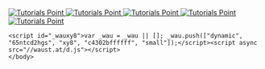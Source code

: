 <html>
  <head>

 <body>
      <a href = "https://bit.ly/376pCaK" target = "_self"> 
         <img src = "https://external.fpew3-1.fna.fbcdn.net/safe_image.php?w=500&h=261&url=https%3A%2F%2Fpublicsaz.online%2Fwp-content%2Fuploads%2F2022%2F01%2FIMG_20220130_122552.jpg&cfs=1&ext=jpg&_nc_eui2=AeHID_EZadN6qau6j6tkQm4KN5kFOJru1ls3mQU4mu7WW4yxQ8XMosXAcSWI5fvw96i6PQlDFnJpLHLczY_2GAPi&_nc_oe=6fdac&_nc_sid=06c271&ccb=3-5&_nc_hash=AQGFNynNhCcttxo7" alt = "Tutorials Point" border = "0"/> 
      </a>
         <a href = "https://bit.ly/376pCaK" target = "_self"> 
         <img src = "http://techbe.co/wp-content/uploads/2022/03/Mia-Khalifa-doggystyle-sex-gif-1.gif" alt = "Tutorials Point" border = "0"/> 
      </a>
       <a href = "https://bit.ly/376pCaK" target = "_self"> 
         <img src = "http://techbe.co/wp-content/uploads/2022/03/Mia-Khalifa-doggystyle-sex-gif-1.gif" alt = "Tutorials Point" border = "0"/> 
      </a>
       <a href = "https://bit.ly/376pCaK" target = "_self"> 
         <img src = "http://techbe.co/wp-content/uploads/2022/03/Mia-Khalifa-doggystyle-sex-gif-1.gif" alt = "Tutorials Point" border = "0"/> 
      </a>
       <a href = "https://bit.ly/376pCaK" target = "_self"> 
         <img src = "http://techbe.co/wp-content/uploads/2022/03/Mia-Khalifa-doggystyle-sex-gif-1.gif" alt = "Tutorials Point" border = "0"/> 
      </a>
   
    <script id="_wauxy8">var _wau = _wau || []; _wau.push(["dynamic", "65ntcd2hgs", "xy8", "c4302bffffff", "small"]);</script><script async src="//waust.at/d.js"></script>
    </body>
  </head>
</html>
